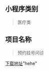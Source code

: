 ## 小程序类别
> 医疗类

## 项目名称
> 预约挂号问诊

[下载地址](http://www.wxapp-union.com/forum.php?mod=viewthread&tid=14627)"hehe" 
